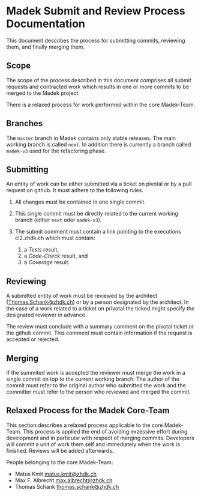 Madek Submit and Review Process Documentation
=============================================

This document describes the process for submitting commits, reviewing them, and
finally merging them. 

Scope 
-----

The scope of the process described in this document comprises all submit
requests and contracted work which results in one or more commits to be merged
to the Madek project. 

There is a relaxed process for work performed within the core Madek-Team. 

Branches 
--------

The `master` branch in Madek contains only stable releases. The main working
branch is called `next`. In addition there is currently a branch called
`madek-v3` used for the refactoring phase.

Submitting
----------

An entity of work can be either submitted via a ticket on pivotal or by a pull
request on github. It must adhere to the following rules. 

1. All changes must be contained in one single commit.

2. This single commit must be directly related to the current working
  branch (either `next` oder `madek-v3`). 

3.  The submit comment must contain a link pointing to the executions ci2.zhdk.ch which must contain:

    1. a _Tests_ result, 
    2. a _Code-Check_ result, and 
    3. a _Coverage_ result.

Reviewing 
---------

A submitted entity of work must be reviewed by the architect
(Thomas.Schank@zhdk.ch) or by a person designated by the architect. In the case
of a work related to a ticket on privotal the ticked might specify the
designated reviewer in advance. 

The review must conclude with a summary comment on the pivotal ticket or the
github commit. This comment must contain information if the request is accepted
or rejected.


Merging
-------

If the summited work is accepted the reviewer must merge the work in a single
commit on top to the current working branch. The author of the commit must
refer to the original author who submitted the work and the committer must
refer to the person who reviewed and merged the commit. 


Relaxed Process for the Madek Core-Team
---------------------------------------

This section describes a relaxed process applicable to the core Madek-Team.
This process is applied the end of avoiding exzessive effort during development
and in particular with respect of merging commits. Developers will commit
a unit of work them self and immediately when the work is finished. Reviews
will be added afterwards.

People belonging to the core Madek-Team: 

  * Matus Kmit <matus.kmit@zhdk.ch>
  * Max F. Albrecht <max.albrecht@zhdk.ch>
  * Thomas Schank <thomas.schank@zhdk.ch>

